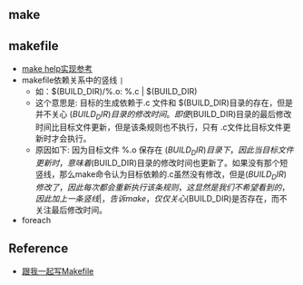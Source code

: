 ## make

## makefile
* [make help实现参考](https://github.com/erikluo/project-layout/blob/master/Makefile)
* makefile依赖关系中的竖线 `|`
    - 如：$(BUILD_DIR)/%.o: %.c | $(BUILD_DIR) 
    - 这个意思是: 目标的生成依赖于.c 文件和 $(BUILD_DIR)目录的存在，但是并不关心 $(BUILD_DIR)目录的修改时间。即便$(BUILD_DIR)目录的最后修改时间比目标文件更新，但是该条规则也不执行，只有 .c文件比目标文件更新时才会执行。
    - 原因如下: 因为目标文件 %.o 保存在 $(BUILD_DIR) 目录下，因此当目标文件更新时，意味着$(BUILD_DIR)目录的修改时间也更新了。如果没有那个短竖线，那么make命令认为目标依赖的.c虽然没有修改，但是$(BUILD_DIR)修改了，因此每次都会重新执行该条规则，这显然是我们不希望看到的，因此加上一条竖线 |，告诉make，仅仅关心$(BUILD_DIR)是否存在，而不关注最后修改时间。
* foreach


## Reference
- [跟我一起写Makefile](https://seisman.github.io/how-to-write-makefile/overview.html)
